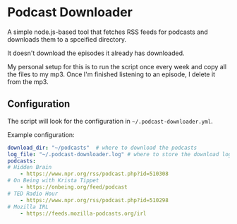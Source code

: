 # Podcast Downloader

A simple node.js-based tool that fetches RSS feeds for podcasts and downloads them to a spceified directory.

It doesn't download the episodes it already has downloaded.

My personal setup for this is to run the script once every week and copy all the files to my mp3. Once I'm finished listening to an episode, I delete it from the mp3.

## Configuration

The script will look for the configuration in `~/.podcast-downloader.yml`.

Example configuration:


```yaml
download_dir: "~/podcasts"  # where to download the podcasts
log_file: "~/.podcast-downloader.log" # where to store the download log (better to keep as-is).
podcasts:
# Hidden Brain    
    - https://www.npr.org/rss/podcast.php?id=510308
# On Being with Krista Tippet
    - https://onbeing.org/feed/podcast
# TED Radio Hour    
    - https://www.npr.org/rss/podcast.php?id=510298
# Mozilla IRL	
    - https://feeds.mozilla-podcasts.org/irl
```
